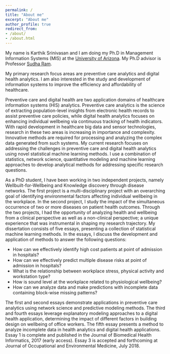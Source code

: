 ```yaml
---
permalink: /
title: "About me"
excerpt: "About me"
author_profile: true
redirect_from:
- /about/
- /about.html
---
```


My name is Karthik Srinivasan and I am doing my Ph.D in Management Information Systems (MIS) at the [University of Arizona](https://mis.eller.arizona.edu/). My Ph.D advisor is Professor [Sudha Ram](https://mis.eller.arizona.edu/people/sudha-ram).

My primary research focus areas are preventive care analytics and digital health analytics. I am also interested in the study and development of information systems to improve the efficiency and affordability of healthcare.    

Preventive care and digital health are two application domains of healthcare information systems (HIS) analytics. Preventive care analytics is the science of extracting population-level insights from electronic health records to assist preventive care policies, while digital health analytics focuses on enhancing individual wellbeing via continuous tracking of health indicators. With rapid development in healthcare big data and sensor technologies, research in these two areas is increasing in importance and complexity. Innovative methods are required for processing and analyzing the complex data generated from such systems. My current research focuses on addressing the challenges in preventive care and digital health analytics using novel statistical machine learning methods. I use a combination of statistics, network science, quantitative modeling and machine learning approaches to develop analytical methods for addressing specific research questions.

As a PhD student, I have been working in two independent projects, namely Wellbuilt-for-Wellbeing and Knowledge discovery through disease networks. The first project is a multi-disciplinary project with an overarching goal of identifying environmental factors affecting individual wellbeing in the workplace. In the second project, I study the impact of the simultaneous occurrence of two or more diseases on patient health outcomes. Through the two projects, I had the opportunity of analyzing health and wellbeing from a clinical perspective as well as a non-clinical perspective; a unique experience that was instrumental in shaping my research trajectory.
My dissertation consists of five essays, presenting a collection of statistical machine learning methods. In the essays, I discuss the development and application of methods to answer the following questions:
*	How can we effectively identify high cost patients at point of admission in hospitals?
*	How can we effectively predict multiple disease risks at point of admission in hospitals?
*	What is the relationship between workplace stress, physical activity and workstation type?
*	How is sound level at the workplace related to physiological wellbeing?
*	How can we analyze data and make predictions with incomplete data containing block-wise missing patterns?

The first and second essays demonstrate applications in preventive care analytics using network science and predictive modeling methods. The third and fourth essays leverage explanatory modeling approaches to a digital health application, determining the impact of different factors in building design on wellbeing of office workers. The fifth essay presents a method to analyze incomplete data in health analytics and digital health applications. Essay 1 is complete and published in the Journal of Biomedical Health Informatics, 2017 (early access). Essay 3 is accepted and forthcoming at Journal of Occupational and Environmental Medicine, July 2018.
